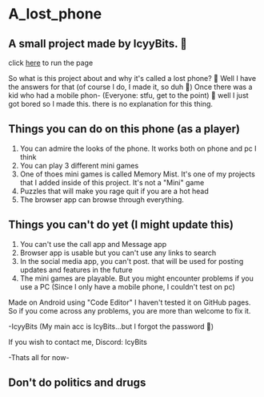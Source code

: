 # A_lost_phone

A small project made by IcyyBits. 📖 
-
click [here](https://icyybits.github.io/A_lost_phone) to run the page

So what is this project about and why it's called a lost phone? 📱 
Well I have the answers for that (of course I do, I made it, so duh 🫠)
Once there was a kid who had a mobile phon- (Everyone: stfu, get to the point)
🥲 well I just got bored so I made this. there is no explanation for this thing.

Things you can do on this phone (as a player)
-
1. You can admire the looks of the phone. It works both on phone and pc I think
2. You can play 3 different mini games
3. One of thoes mini games is called Memory Mist. It's one of my projects that I added inside of this project. It's not a "Mini" game
4. Puzzles that will make you rage quit if you are a hot head
5. The browser app can browse through everything.

Things you can't do yet (I might update this)
-
1. You can't use the call app and Message app
2. Browser app is usable but you can't use any links to search
3. In the social media app, you can't post. that will be used for posting updates and features in the future
4. The mini games are playable. But you might encounter problems if you use a PC (Since I only have a mobile phone, I couldn't test on pc)

Made on Android using "Code Editor"
I haven't tested it on GitHub pages. So if you come across any problems, you are more than welcome to fix it.

-IcyyBits (My main acc is IcyBits...but I forgot the password 🥲)

If you wish to contact me,
Discord: IcyBits

-Thats all for now-

Don't do politics and drugs
-
